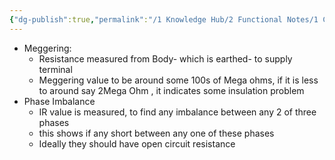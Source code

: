 ```yaml
---
{"dg-publish":true,"permalink":"/1 Knowledge Hub/2 Functional Notes/1 Career Notes/3 TSTPS Kaniha Technical Notes/C Reports, LMIs, Checklists/Electrical checking, Meggering, Phase Imbalance checking/","noteIcon":""}
---
```


- Meggering:
	- Resistance measured from Body- which is earthed- to supply terminal
	- Meggering value to be around some 100s of Mega ohms, if it is less to around say 2Mega Ohm , it indicates some insulation problem 
- Phase Imbalance
	- IR value is measured, to find any imbalance between any 2 of three phases 
	- this shows if any short between any one of these phases
	- Ideally they should have open circuit resistance